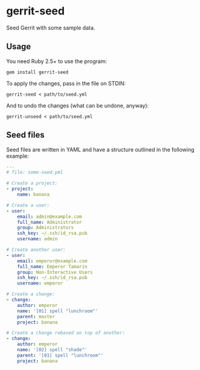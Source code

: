 # gerrit-seed

Seed Gerrit with some sample data.

## Usage

You need Ruby 2.5+ to use the program:

    gem install gerrit-seed

To apply the changes, pass in the file on STDIN:

    gerrit-seed < path/to/seed.yml

And to undo the changes (what can be undone, anyway):

    gerrit-unseed < path/to/seed.yml

## Seed files

Seed files are written in YAML and have a structure outlined in the following
example:

```yaml
---
# file: some-seed.yml

# Create a project:
- project:
    name: banana

# Create a user:
- user:
    email: admin@example.com
    full_name: Administrator
    group: Administrators
    ssh_key: ~/.ssh/id_rsa.pub
    username: admin

# Create another user:
- user:
    email: emperor@example.com
    full_name: Emperor Tamarin
    group: Non-Interactive Users
    ssh_key: ~/.ssh/id_rsa.pub
    username: emperor

# Create a change:
- change:
    author: emperor
    name: '[01] spell "lunchroom"'
    parent: master
    project: banana

# Create a change rebased on top of another:
- change:
    author: emperor
    name: '[02] spell "shade"'
    parent: '[01] spell "lunchroom"'
    project: banana
```
